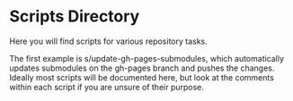 # Scripts Directory

Here you will find scripts for various repository tasks.

The first example is s/update-gh-pages-submodules, which automatically updates
submodules on the gh-pages branch and pushes the changes. Ideally most scripts
will be documented here, but look at the comments within each script if you are
unsure of their purpose.
